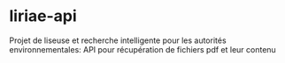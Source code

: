 # liriae-api

Projet de liseuse et recherche intelligente pour les autorités environnementales: API pour récupération de fichiers pdf et leur contenu
